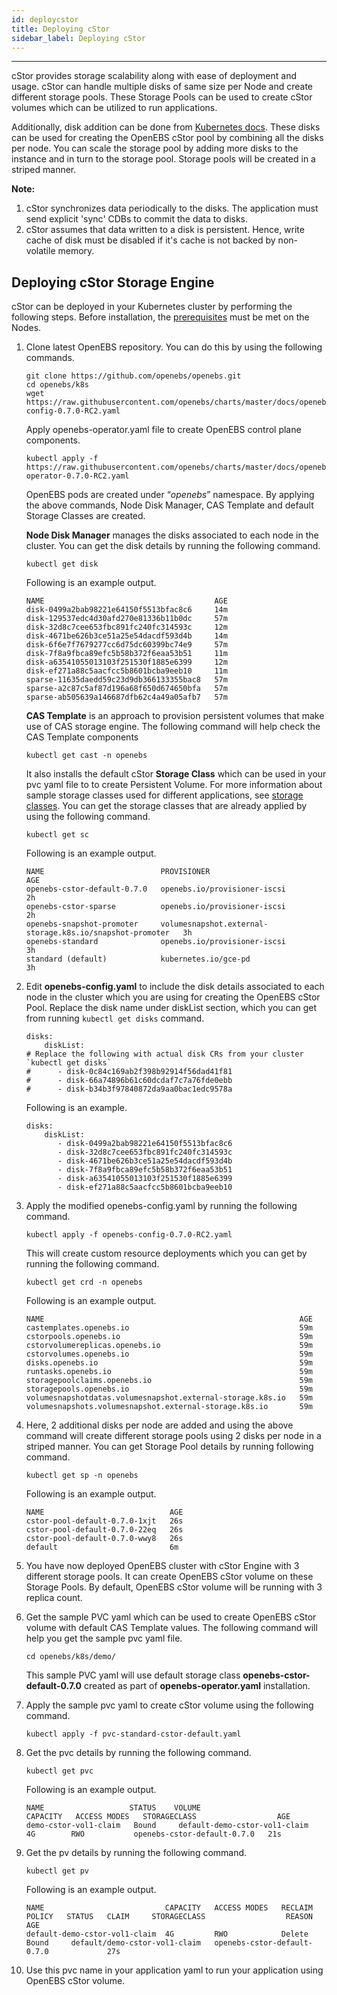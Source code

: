 ```yaml
---
id: deploycstor
title: Deploying cStor
sidebar_label: Deploying cStor
---
```

------

cStor provides storage scalability along with ease of deployment and usage. cStor can handle multiple disks of same size per Node and create different storage pools. These Storage Pools can be used to create cStor volumes which can be utilized to run applications. 

Additionally, disk addition can be done from [Kubernetes docs](https://cloud.google.com/compute/docs/disks/add-persistent-disk). These disks can be used for creating the OpenEBS cStor pool by combining all the disks per node. You can scale the storage pool by adding more disks to the instance and in turn to the storage pool. Storage pools will be created in a striped manner.

**Note:**

1. cStor synchronizes data periodically to the disks. The application must send explicit 'sync' CDBs to commit the data to disks.
2. cStor assumes that data written to a disk is persistent. Hence, write cache of disk must be disabled if it's cache is not backed by non-volatile memory.

## Deploying cStor Storage Engine 

cStor can be deployed in your Kubernetes cluster by performing the following steps. Before installation, the [prerequisites](/docs/next/prerequisites.html) must be met on the Nodes. 

1. Clone latest OpenEBS repository. You can do this by using the following commands.

   ```
   git clone https://github.com/openebs/openebs.git
   cd openebs/k8s
   wget https://raw.githubusercontent.com/openebs/charts/master/docs/openebs-config-0.7.0-RC2.yaml
   ```

   Apply openebs-operator.yaml file to create OpenEBS control plane components. 

   ```
   kubectl apply -f https://raw.githubusercontent.com/openebs/charts/master/docs/openebs-operator-0.7.0-RC2.yaml
   ```
   OpenEBS pods are created under “*openebs*” namespace. By applying the above commands, Node Disk Manager, CAS Template and default Storage Classes are created. 

   **Node Disk Manager** manages the disks associated to each node in the cluster. You can get the disk details by running the following command.

   ```
   kubectl get disk
   ```

   Following is an example output.

   ```
   NAME                                      AGE
   disk-0499a2bab98221e64150f5513bfac8c6     14m
   disk-129537edc4d30afd270e81336b11b0dc     57m
   disk-32d8c7cee653fbc891fc240fc314593c     12m
   disk-4671be626b3ce51a25e54dacdf593d4b     14m
   disk-6f6e7f7679277cc6d75dc60399bc74e9     57m
   disk-7f8a9fbca89efc5b58b372f6eaa53b51     11m
   disk-a63541055013103f251530f1885e6399     12m
   disk-ef271a88c5aacfcc5b8601bcba9eeb10     11m
   sparse-11635daedd59c23d9db366133355bac8   57m
   sparse-a2c87c5af87d196a68f650d674650bfa   57m
   sparse-ab505639a146687dfb62c4a49a05afb7   57m
   ```

   **CAS Template** is an approach to provision persistent volumes that make use of CAS storage engine. The following command will help check the CAS Template components

   ```
   kubectl get cast -n openebs
   ```

   It also installs the default cStor **Storage Class** which can be used in your pvc yaml file to to create Persistent Volume. For more information about sample storage classes used for different applications, see [storage classes](/docs/next/setupstorageclasses.html). You can get the storage classes that are already applied by using the following command.

   ```
   kubectl get sc
   ```

   Following is an example output.

   ```
   NAME                          PROVISIONER                                                AGE
   openebs-cstor-default-0.7.0   openebs.io/provisioner-iscsi                               2h
   openebs-cstor-sparse          openebs.io/provisioner-iscsi                               2h
   openebs-snapshot-promoter     volumesnapshot.external-storage.k8s.io/snapshot-promoter   3h
   openebs-standard              openebs.io/provisioner-iscsi                               3h
   standard (default)            kubernetes.io/gce-pd                                       3h
   ```

2. Edit **openebs-config.yaml** to include the disk details associated to each node in the cluster which you are using for creating the OpenEBS cStor Pool. Replace the disk name under diskList section, which you can get from running `kubectl get disks` command.

   ```
   disks:
       diskList:
   # Replace the following with actual disk CRs from your cluster `kubectl get disks`
   #      - disk-0c84c169ab2f398b92914f56dad41f81
   #      - disk-66a74896b61c60dcdaf7c7a76fde0ebb
   #      - disk-b34b3f97840872da9aa0bac1edc9578a
   ```

   Following is an example.

   ```
   disks:
       diskList:
          - disk-0499a2bab98221e64150f5513bfac8c6
          - disk-32d8c7cee653fbc891fc240fc314593c
          - disk-4671be626b3ce51a25e54dacdf593d4b
          - disk-7f8a9fbca89efc5b58b372f6eaa53b51
          - disk-a63541055013103f251530f1885e6399
          - disk-ef271a88c5aacfcc5b8601bcba9eeb10
   ```

3. Apply the modified openebs-config.yaml by running the following command.

   ```
   kubectl apply -f openebs-config-0.7.0-RC2.yaml
   ```

   This will create custom resource deployments which you can get by running the following command.

   ```
   kubectl get crd -n openebs
   ```

   Following is an example output.

   ```
   NAME                                                         AGE
   castemplates.openebs.io                                      59m
   cstorpools.openebs.io                                        59m
   cstorvolumereplicas.openebs.io                               59m
   cstorvolumes.openebs.io                                      59m
   disks.openebs.io                                             59m
   runtasks.openebs.io                                          59m
   storagepoolclaims.openebs.io                                 59m
   storagepools.openebs.io                                      59m
   volumesnapshotdatas.volumesnapshot.external-storage.k8s.io   59m
   volumesnapshots.volumesnapshot.external-storage.k8s.io       59m
   ```

4. Here, 2 additional disks per node are added and using the above command will create different storage pools using 2 disks per node in a striped manner. You can get Storage Pool details by running following command.

   ```
   kubectl get sp -n openebs
   ```

   Following is an example output.

   ```
   NAME                            AGE
   cstor-pool-default-0.7.0-1xjt   26s
   cstor-pool-default-0.7.0-22eq   26s
   cstor-pool-default-0.7.0-wwy8   26s
   default                         6m
   ```

5. You have now deployed OpenEBS cluster with cStor Engine with 3 different storage pools. It can create OpenEBS cStor volume on these Storage Pools. By default, OpenEBS cStor volume will be running with 3 replica count. 

6. Get the sample PVC yaml which can be used to create OpenEBS cStor volume with default CAS Template values. The following command will help you get the sample pvc yaml file.

   ```
   cd openebs/k8s/demo/
   ```

   This sample PVC yaml will use default storage class **openebs-cstor-default-0.7.0** created as part of **openebs-operator.yaml** installation.

7. Apply the sample pvc yaml to create cStor volume using the following command.

   ```
   kubectl apply -f pvc-standard-cstor-default.yaml
   ```

8. Get the pvc details by running the following command.

   ```
   kubectl get pvc
   ```

   Following is an example output.

   ```
   NAME                   STATUS    VOLUME                          CAPACITY   ACCESS MODES   STORAGECLASS                  AGE
   demo-cstor-vol1-claim   Bound     default-demo-cstor-vol1-claim   4G        RWO           openebs-cstor-default-0.7.0   21s
   ```

9. Get the pv details by running the following command.

    ```
    kubectl get pv
    ```

    Following is an example output.

    ```
    NAME                           CAPACITY   ACCESS MODES   RECLAIM POLICY   STATUS   CLAIM     STORAGECLASS                  REASON    AGE
    default-demo-cstor-vol1-claim  4G         RWO            Delete           Bound     default/demo-cstor-vol1-claim   openebs-cstor-default-0.7.0             27s
    ```

10. Use this pvc name in your application yaml to run your application using OpenEBS cStor volume.



<!-- Hotjar Tracking Code for https://docs.openebs.io -->
<script>
   (function(h,o,t,j,a,r){
       h.hj=h.hj||function(){(h.hj.q=h.hj.q||[]).push(arguments)};
       h._hjSettings={hjid:785693,hjsv:6};
       a=o.getElementsByTagName('head')[0];
       r=o.createElement('script');r.async=1;
       r.src=t+h._hjSettings.hjid+j+h._hjSettings.hjsv;
       a.appendChild(r);
   })(window,document,'https://static.hotjar.com/c/hotjar-','.js?sv=');
</script>
